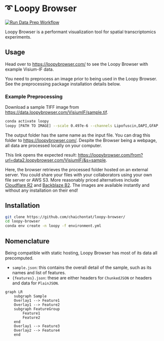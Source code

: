 # ➰ Loopy Browser

[![Run Data Prep Workflow](https://github.com/chaichontat/loopy-browser/actions/workflows/data_prep.yml/badge.svg?branch=main)](https://github.com/chaichontat/loopy-browser/actions/workflows/data_prep.yml)

Loopy Browser is a performant visualization tool for spatial transcriptomics experiments.

## Usage

Head over to https://loopybrowser.com/ to see the Loopy Browser with example Visium-IF data.

You need to preprocess an image prior to being used in the Loopy Browser.
See the preprocessing package installation details below.

### Example Preprocessing

Download a sample TIFF image from https://data.loopybrowser.com/VisiumIF/sample.tif.

```sh
conda activate loopy
loopy [PATH TO IMAGE] --scale 0.497e-6 --channels Lipofuscin,DAPI,GFAP,NeuN,OLIG2,TMEM119
```

The output folder has the same name as the input file.
You can drag this folder to https://loopybrowser.com/.
Despite the Browser being a webpage, all data are processed locally on your computer.

This link opens the expected result: https://loopybrowser.com/from?url=data2.loopybrowser.com/VisiumIF/&s=sample.

Here, the browser retrieves the processed folder hosted on an external server.
You could share your files with your collaborators using your own file server or AWS S3.
More reasonably priced alternatives include [Cloudflare R2](https://www.cloudflare.com/products/r2/) and [Backblaze B2](https://www.backblaze.com/b2/cloud-storage.html).
The images are available instantly and without any installation on their end!

## Installation

```sh
git clone https://github.com/chaichontat/loopy-browser/
cd loopy-browser
conda env create -n loopy -f environment.yml
```


## Nomenclature

Being compatible with static hosting, Loopy Browser has most of its data all precomputed.

- `sample.json`: this contains the overall detail of the sample, such as its names and list of features.
- `{features}.json`: these are either headers for `ChunkedJSON` or headers and data for `PlainJSON`.

```mermaid
graph LR
    subgraph Sample
    Overlay1 --> Feature1
    Overlay1 --> Feature2
    subgraph FeatureGroup
        Feature1
        Feature2
    end
    Overlay1 --> Feature3
    Overlay2 --> Feature4
    end
 ```
